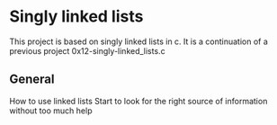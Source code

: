 # Singly linked lists

This project is based on singly linked lists in c. 
It is a continuation of a previous project 0x12-singly-linked_lists.c

## General
How to use linked lists
Start to look for the right source of information without too much help
